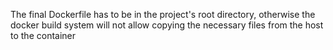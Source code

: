 The final Dockerfile has to be in the project's root directory, otherwise the docker build system will not allow copying the necessary files from the host to the container
